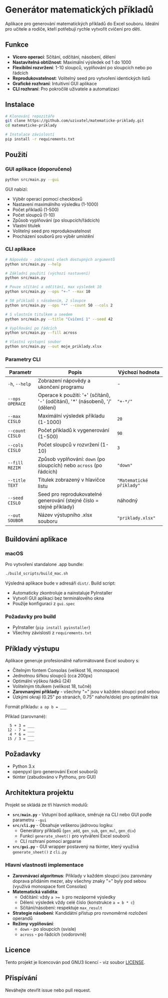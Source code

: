 # Generátor matematických příkladů

Aplikace pro generování matematických příkladů do Excel souboru. Ideální pro učitele a rodiče, kteří potřebují rychle vytvořit cvičení pro děti.

## Funkce

- **Vícero operací**: Sčítání, odčítání, násobení, dělení
- **Nastavitelná obtížnost**: Maximální výsledek od 1 do 1000
- **Flexibilní rozvržení**: 1-10 sloupců, vyplňování po sloupcích nebo po řádcích
- **Reprodukovatelnost**: Volitelný seed pro vytvoření identických listů
- **Grafické rozhraní**: Intuitivní GUI aplikace
- **CLI rozhraní**: Pro pokročilé uživatele a automatizaci

## Instalace

```bash
# Klonování repozitáře
git clone https://github.com/uzivatel/matematicke-priklady.git
cd matematicke-priklady

# Instalace závislostí
pip install -r requirements.txt
```

## Použití

### GUI aplikace (doporučeno)

```bash
python src/main.py --gui
```

GUI nabízí:
- Výběr operací pomocí checkboxů
- Nastavení maximálního výsledku (1-1000)
- Počet příkladů (1-500)
- Počet sloupců (1-10)
- Způsob vyplňování (po sloupcích/řádcích)
- Vlastní titulek
- Volitelný seed pro reprodukovatelnost
- Procházení souborů pro výběr umístění

### CLI aplikace

```bash
# Nápověda - zobrazení všech dostupných argumentů
python src/main.py --help

# Základní použití (výchozí nastavení)
python src/main.py

# Pouze sčítání a odčítání, max výsledek 10
python src/main.py --ops "+-" --max 10

# 50 příkladů s násobením, 2 sloupce
python src/main.py --ops "*" --count 50 --cols 2

# S vlastním titulkem a seedem
python src/main.py --title "Cvičení 1" --seed 42

# Vyplňování po řádcích
python src/main.py --fill across

# Vlastní výstupní soubor
python src/main.py --out moje_priklady.xlsx
```

### Parametry CLI

| Parametr | Popis | Výchozí hodnota |
|----------|-------|-----------------|
| `-h`, `--help` | Zobrazení nápovědy a ukončení programu | - |
| `--ops OPERACE` | Operace k použití: '+' (sčítání), '-' (odčítání), '*' (násobení), '/' (dělení) | `"+-*/"` |
| `--max CISLO` | Maximální výsledek příkladu (1-1000) | `20` |
| `--count CISLO` | Počet příkladů k vygenerování (1-500) | `90` |
| `--cols CISLO` | Počet sloupců v rozvržení (1-10) | `3` |
| `--fill REZIM` | Způsob vyplňování: `down` (po sloupcích) nebo `across` (po řádcích) | `"down"` |
| `--title TEXT` | Titulek zobrazený v hlavičce listu | `"Matematické příklady"` |
| `--seed CISLO` | Seed pro reprodukovatelné generování (stejné číslo = stejné příklady) | náhodný |
| `--out SOUBOR` | Název výstupního .xlsx souboru | `"priklady.xlsx"` |

## Buildování aplikace

### macOS

Pro vytvoření standalone .app bundle:

```bash
./build_scripts/build_mac.sh
```

Výsledná aplikace bude v adresáři `dist/`. Build script:
- Automaticky zkontroluje a nainstaluje PyInstaller
- Vytvoří GUI aplikaci bez terminálového okna
- Použije konfiguraci z `gui.spec`

### Požadavky pro build
- PyInstaller (`pip install pyinstaller`)
- Všechny závislosti z `requirements.txt`

## Příklady výstupu

Aplikace generuje profesionálně naformátované Excel soubory s:
- Čitelným fontem Consolas (velikost 16, monospace)
- Jednotnou šířkou sloupců (cca 200px)
- Optimální výškou řádků (24)
- Volitelným titulkem (velikost 18, tučně)
- **Zarovnanými příklady** - všechny "=" jsou v každém sloupci pod sebou
- Úzkými okraji (0.25" po stranách, 0.75" nahoře/dole) pro optimální tisk

Formát příkladu: `a op b = ___`

Příklad (zarovnané):
```
  5 + 3 = ___
 12 - 7 = ___
  4 * 6 = ___
 15 / 3 = ___
```

## Požadavky

- Python 3.x
- openpyxl (pro generování Excel souborů)
- tkinter (zabudováno v Pythonu, pro GUI)

## Architektura projektu

Projekt se skládá ze tří hlavních modulů:

- **`src/main.py`** - Vstupní bod aplikace, směruje na CLI nebo GUI podle parametru `--gui`
- **`src/cli.py`** - Obsahuje veškerou jádrovou logiku:
  - Generátory příkladů (`gen_add`, `gen_sub`, `gen_mul`, `gen_div`)
  - Funkci `generate_sheet()` pro vytváření Excel souborů
  - CLI rozhraní pomocí argparse
- **`src/gui.py`** - GUI wrapper postavený na tkinter, který využívá `generate_sheet()` z `cli.py`

### Hlavní vlastnosti implementace

- **Zarovnávací algoritmus**: Příklady v každém sloupci jsou zarovnány doprava přidáním mezer, aby všechny znaky "=" byly pod sebou (využívá monospace font Consolas)
- **Matematická validita**:
  - Odčítání: vždy `a >= b` pro nezáporné výsledky
  - Dělení: výsledek vždy celé číslo (konstrukce `a = b * c`)
  - Sčítání/násobení: respektuje `max_result`
- **Strategie násobení**: Kandidátní přístup pro rovnoměrné rozložení operandů
- **Režimy vyplňování**:
  - `down` - po sloupcích (svisle)
  - `across` - po řádcích (vodorovně)

## Licence

Tento projekt je licencován pod GNU3 licencí - viz soubor [LICENSE](LICENSE).

## Přispívání

Neváhejte otevřít issue nebo pull request.